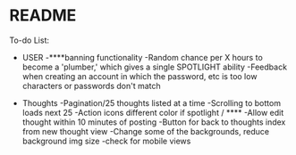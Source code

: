 # README

To-do List:

* USER
-****banning functionality
-Random chance per X hours to become a 'plumber,' which gives a single SPOTLIGHT ability
-Feedback when creating an account in which the password, etc is too low characters or passwords don't match

* Thoughts
-Pagination/25 thoughts listed at a time
-Scrolling to bottom loads next 25
-Action icons different color if spotlight / ****
-Allow edit thought within 10 minutes of posting
-Button for back to thoughts index from new thought view
-Change some of the backgrounds, reduce background img size
-check for mobile views